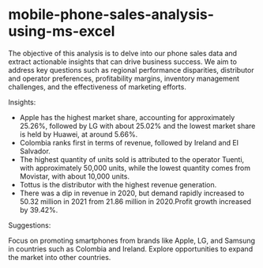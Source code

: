 # mobile-phone-sales-analysis-using-ms-excel

The objective of this analysis is to delve into our phone sales data and extract actionable insights that can drive business success. We aim to address key questions such as regional performance disparities, distributor and operator preferences, profitability margins, inventory management challenges, and the effectiveness of marketing efforts. 

Insights:

- Apple has the highest market share, accounting for approximately 25.26%, followed by LG with about 25.02% and the lowest market share is held by Huawei, at around 
  5.66%.
- Colombia ranks first in terms of revenue, followed by Ireland and El Salvador.
- The highest quantity of units sold is attributed to the operator Tuenti, with approximately 50,000 units, while the lowest quantity comes from Movistar, with about 
  10,000 units.
- Tottus is the distributor with the highest revenue generation.
- There was a dip in revenue in 2020, but demand rapidly increased to 50.32 million in 2021 from 21.86 million in 2020.Profit growth increased by 39.42%.

Suggestions:

Focus on promoting smartphones from brands like Apple, LG, and Samsung in countries such as Colombia and Ireland. Explore opportunities to expand the market into other countries.
